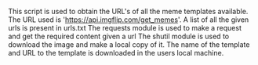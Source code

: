 This script is used to obtain the URL's of all the meme templates available.
The URL used is 'https://api.imgflip.com/get_memes'.
A list of all the given urls is present in urls.txt
The requests module is used to make a request and get the required content given a url
The shutil module is used to download the image and make a local copy of it.
The name of the template and URL to the template is downloaded in the users local machine.
